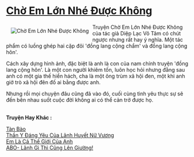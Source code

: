 <a href="https://utruyen.com/cho-em-lon-nhe-duoc-khong/3961/" title="Chờ Em Lớn Nhé Được Không"><h1>Chờ Em Lớn Nhé Được Không</h1></a><div style="display:table"><img align="right" style="float: left; padding: 10px;" src="https://utruyen.com/images/story/200x260/cho-em-lon-nhe-duoc-khong.jpg" alt="Chờ Em Lớn Nhé Được Không">Truyện Chờ Em Lớn Nhé Được Không của tác giả Diệp Lạc Vô Tâm có chút ngược nhưng rất hay ý nghĩa. Một tác phẩm có luồng ghép hai cặp đôi 'đồng lang cộng chẩm' và đồng lang cộng hôn'.<p></p>Cách xây dựng hình ảnh, đặc biệt là anh là con của nam chính truyện 'đồng lang cộng hôn'. Là một con người khiêm tốn, luôn học hỏi nhưng đằng sau anh có một gia thế hiển hách, cha là một ông trùm xã hội đen, một khi anh giở trò xã hội đên đố ai bằng được anh.<p></p>Nhưng rồi mọi chuyện đâu cũng đã vào đó, cuối cùng tình yêu thực sự sẽ đến bên nhau suốt cuộc đời không ai có thể cản trở được họ.</div><p><br><b>Truyện Hay Khác :</b></p><a href="https://utruyen.com/tan-bao/917/" alt="Tàn Bào">Tàn Bào</a><br/><a href="https://github.com/quanluxury/truyenhot/tree/master/truyenhay/18022/" alt="Thần Y Đáng Yêu Của Lãnh Huyết Nữ Vương">Thần Y Đáng Yêu Của Lãnh Huyết Nữ Vương</a><br/><a href="https://truyenngontinhay.wordpress.com/2019/10/03/em-la-ca-the-gioi-cua-anh/" alt="Em Là Cả Thế Giới Của Anh">Em Là Cả Thế Giới Của Anh</a><br/><a href="https://github.com/quanluxury/ngontinhhot/tree/master/truyenhay/19407/" alt="ABO- Lãnh Gì Thì Cũng Lên Giường!">ABO- Lãnh Gì Thì Cũng Lên Giường!</a><br/>